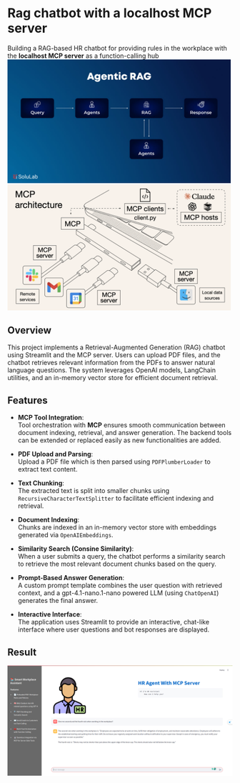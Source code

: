 # Rag chatbot with a localhost MCP server
Building a RAG-based HR chatbot for providing rules in the workplace with the **localhost MCP server** as a function-calling hub
<img src="images/rag.jpg" width="500">
<img src="images/mcp-architecture.png" width="500">

## Overview
This project implements a Retrieval-Augmented Generation (RAG) chatbot using Streamlit and the MCP server. Users can upload PDF files, and the chatbot retrieves relevant information from the PDFs to answer natural language questions. The system leverages OpenAI models, LangChain utilities, and an in-memory vector store for efficient document retrieval.

## Features
- **MCP Tool Integration**:  
  Tool orchestration with **MCP** ensures smooth communication between document indexing, retrieval, and answer generation. The     backend tools can be extended or replaced easily as new functionalities are added.
  
- **PDF Upload and Parsing**:  
  Upload a PDF file which is then parsed using `PDFPlumberLoader` to extract text content.

- **Text Chunking**:  
  The extracted text is split into smaller chunks using `RecursiveCharacterTextSplitter` to facilitate efficient indexing and retrieval.

- **Document Indexing**:  
  Chunks are indexed in an in-memory vector store with embeddings generated via `OpenAIEmbeddings`.

- **Similarity Search (Consine Similarity)**:  
  When a user submits a query, the chatbot performs a similarity search to retrieve the most relevant document chunks based on the query.

- **Prompt-Based Answer Generation**:  
  A custom prompt template combines the user question with retrieved context, and a gpt-4.1-nano.1-nano powered LLM (using `ChatOpenAI`) generates the final answer.

- **Interactive Interface**:  
  The application uses Streamlit to provide an interactive, chat-like interface where user questions and bot responses are displayed.

## Result
<img src="images/HRwithMCP.png" width="700">
